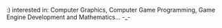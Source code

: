 :)
interested in: Computer Graphics, Computer Game Programming, Game Engine Development and Mathematics... -_-
